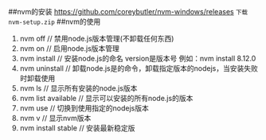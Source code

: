 ##nvm的安装
<https://github.com/coreybutler/nvm-windows/releases>
`下载nvm-setup.zip`
##nvm的使用
1. nvm off                     // 禁用node.js版本管理(不卸载任何东西)
2. nvm on                      // 启用node.js版本管理
3. nvm install <version>       // 安装node.js的命名 version是版本号 例如：nvm install 8.12.0
4. nvm uninstall <version>     // 卸载node.js是的命令，卸载指定版本的nodejs，当安装失败时卸载使用
5. nvm ls                      // 显示所有安装的node.js版本
6. nvm list available          // 显示可以安装的所有node.js的版本
7. nvm use <version>           // 切换到使用指定的nodejs版本
8. nvm v                       // 显示nvm版本
9. nvm install stable          // 安装最新稳定版